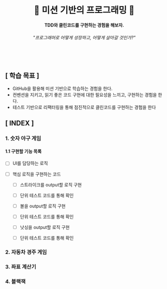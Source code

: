 <div align="center">

<h1>🎁 <b>미션 기반의 프로그래밍</b> 🎁</h1>

<b>TDD와 클린코드를 구현하는 경험을 해보자.</b>

<h6>"프로그래머로 어떻게 성장하고, 어떻게 살아갈 것인가?"</h6>

</div>

<br>
<br>


## **[ 학습 목표 ]**
- GitHub을 활용해 미션 기반으로 학습하는 경험을 한다.
- 컨벤션을 지키고, 읽기 좋은 코드 구현에 대한 필요성을 느끼고, 구현하는 경험을 한다.
- 테스트 기반으로 리팩터링을 통해 점진적으로 클린코드를 구현하는 경험을 한다

## **[ INDEX ]**

### **1. 숫자 야구 게임**
#### 1.1 구현할 기능 목록
- [ ] UI를 담당하는 로직
  
- [ ] 핵심 로직을 구현하는 코드
  - [ ] 스트라이크를 output할 로직 구현
  - [ ] 단위 테스트 코드를 통해 확인
  - [ ] 볼을 output할 로직 구현
  - [ ] 단위 테스트 코드를 통해 확인
  - [ ] 낫싱을 output할 로직 구현
  - [ ] 단위 테스트 코드를 통해 확인
  


### **2. 자동차 경주 게임**
### **3. 좌표 계산기**
### **4. 블랙잭**
